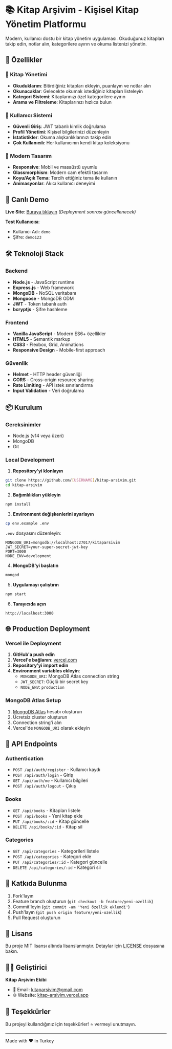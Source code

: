 # 📚 Kitap Arşivim - Kişisel Kitap Yönetim Platformu

Modern, kullanıcı dostu bir kitap yönetim uygulaması. Okuduğunuz kitapları takip edin, notlar alın, kategorilere ayırın ve okuma listenizi yönetin.

## 🌟 Özellikler

### 📖 Kitap Yönetimi
- **Okuduklarım**: Bitirdiğiniz kitapları ekleyin, puanlayın ve notlar alın
- **Okunacaklar**: Gelecekte okumak istediğiniz kitapları listeleyin
- **Kategori Sistemi**: Kitaplarınızı özel kategorilere ayırın
- **Arama ve Filtreleme**: Kitaplarınızı hızlıca bulun

### 👤 Kullanıcı Sistemi
- **Güvenli Giriş**: JWT tabanlı kimlik doğrulama
- **Profil Yönetimi**: Kişisel bilgilerinizi düzenleyin
- **İstatistikler**: Okuma alışkanlıklarınızı takip edin
- **Çok Kullanıcılı**: Her kullanıcının kendi kitap koleksiyonu

### 🎨 Modern Tasarım
- **Responsive**: Mobil ve masaüstü uyumlu
- **Glassmorphism**: Modern cam efektli tasarım
- **Koyu/Açık Tema**: Tercih ettiğiniz tema ile kullanın
- **Animasyonlar**: Akıcı kullanıcı deneyimi

## 🚀 Canlı Demo

**Live Site**: [Buraya tıklayın](https://kitap-arsivim.vercel.app) *(Deployment sonrası güncellenecek)*

**Test Kullanıcısı**: 
- Kullanıcı Adı: `demo`
- Şifre: `demo123`

## 🛠️ Teknoloji Stack

### Backend
- **Node.js** - JavaScript runtime
- **Express.js** - Web framework
- **MongoDB** - NoSQL veritabanı
- **Mongoose** - MongoDB ODM
- **JWT** - Token tabanlı auth
- **bcryptjs** - Şifre hashleme

### Frontend
- **Vanilla JavaScript** - Modern ES6+ özellikler
- **HTML5** - Semantik markup
- **CSS3** - Flexbox, Grid, Animations
- **Responsive Design** - Mobile-first approach

### Güvenlik
- **Helmet** - HTTP header güvenliği
- **CORS** - Cross-origin resource sharing
- **Rate Limiting** - API istek sınırlandırma
- **Input Validation** - Veri doğrulama

## 📦 Kurulum

### Gereksinimler
- Node.js (v14 veya üzeri)
- MongoDB
- Git

### Local Development

1. **Repository'yi klonlayın**
```bash
git clone https://github.com/[USERNAME]/kitap-arsivim.git
cd kitap-arsivim
```

2. **Bağımlılıkları yükleyin**
```bash
npm install
```

3. **Environment değişkenlerini ayarlayın**
```bash
cp env.example .env
```

`.env` dosyasını düzenleyin:
```env
MONGODB_URI=mongodb://localhost:27017/kitaparsivim
JWT_SECRET=your-super-secret-jwt-key
PORT=3000
NODE_ENV=development
```

4. **MongoDB'yi başlatın**
```bash
mongod
```

5. **Uygulamayı çalıştırın**
```bash
npm start
```

6. **Tarayıcıda açın**
```
http://localhost:3000
```

## 🌐 Production Deployment

### Vercel ile Deployment

1. **GitHub'a push edin**
2. **Vercel'e bağlanın**: [vercel.com](https://vercel.com)
3. **Repository'yi import edin**
4. **Environment variables ekleyin**:
   - `MONGODB_URI`: MongoDB Atlas connection string
   - `JWT_SECRET`: Güçlü bir secret key
   - `NODE_ENV`: `production`

### MongoDB Atlas Setup

1. [MongoDB Atlas](https://www.mongodb.com/atlas) hesabı oluşturun
2. Ücretsiz cluster oluşturun
3. Connection string'i alın
4. Vercel'de `MONGODB_URI` olarak ekleyin

## 📱 API Endpoints

### Authentication
- `POST /api/auth/register` - Kullanıcı kaydı
- `POST /api/auth/login` - Giriş
- `GET /api/auth/me` - Kullanıcı bilgileri
- `POST /api/auth/logout` - Çıkış

### Books
- `GET /api/books` - Kitapları listele
- `POST /api/books` - Yeni kitap ekle
- `PUT /api/books/:id` - Kitap güncelle
- `DELETE /api/books/:id` - Kitap sil

### Categories
- `GET /api/categories` - Kategorileri listele
- `POST /api/categories` - Kategori ekle
- `PUT /api/categories/:id` - Kategori güncelle
- `DELETE /api/categories/:id` - Kategori sil

## 🤝 Katkıda Bulunma

1. Fork'layın
2. Feature branch oluşturun (`git checkout -b feature/yeni-ozellik`)
3. Commit'leyin (`git commit -am 'Yeni özellik eklendi'`)
4. Push'layın (`git push origin feature/yeni-ozellik`)
5. Pull Request oluşturun

## 📄 Lisans

Bu proje MIT lisansı altında lisanslanmıştır. Detaylar için [LICENSE](LICENSE) dosyasına bakın.

## 👨‍💻 Geliştirici

**Kitap Arşivim Ekibi**
- 📧 Email: kitaparsivim@gmail.com
- 🌐 Website: [kitap-arsivim.vercel.app](https://kitap-arsivim.vercel.app)

## 🌟 Teşekkürler

Bu projeyi kullandığınız için teşekkürler! ⭐ vermeyi unutmayın.

---

Made with ❤️ in Turkey 